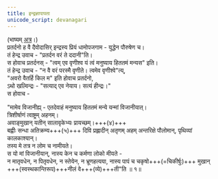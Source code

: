 ```yaml
---
title: इन्द्रज्ञापापता
unicode_script: devanagari
---
```


(भाष्यम् [अत्र](https://archive.org/stream/in.ernet.dli.2015.487480/2015.487480.Kaushitaki-Brahmanopnishat#page/n86/mode/1up)।)  
प्रतर्दनो ह वै दैवोदासिर् इन्द्रस्य प्रियं धामोपजगाम - युद्धेन पौरुषेण च।  
तं हेन्द्र उवाच - "प्रतर्दन वरं ते ददानी"ति।  
स होवाच प्रतर्दनस् - "त्वम् एव वृणीश्व यं त्वं मनुष्याय हिततमं मन्यस" इति।  
तं हेन्द्र उवाच - "न वै वरं परस्मै वृणीते। त्वमेव वृणीश्वे"त्य्,  
"अवरो वैतर्हि किल म" इति होवाच प्रतर्दनो,  
ऽथो खल्विन्द्रः - "सत्याद् एव नेयाय। सत्यं हीन्द्रः।"  
स होवाच - 

"मामेव विजानीह्य् - एतदेवाहं मनुष्याय हिततमं मन्ये यन्मां विजानीयात्।  
त्रिशीर्षाणं त्वाष्ट्रम् अहनम्।  
अवाङ्मुखान् यतीन् सालावृकेभ्यः प्रायच्छम्।+++(४)+++  
बह्वीः सन्धा अतिक्रम्य+++(५)+++ दिवि प्रह्लादीन् अतृणम् अहम् अन्तरिक्षे पौलोमान्, पृथिव्यां कालकाश्यान्।  
तस्य मे तत्र न लोम च नामीयते।  
स यो मां विजानीयान्, नास्य केन च कर्मणा लोको मीयते -  
न मातृवधेन, न पितृवधेन, न स्तेयेन, न भ्रूणहत्यया, नास्य पापं च चकृषो+++(=चिकीर्षुः)+++ मुखान् +++(स्वस्थकान्तिरूप)+++नीलं वे+++(व्ये)+++ती"ति ॥ १॥

